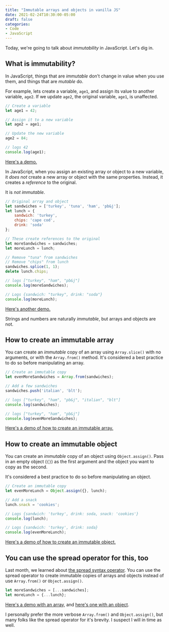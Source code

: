 ```yaml
---
title: "Immutable arrays and objects in vanilla JS"
date: 2021-02-24T10:30:00-05:00
draft: false
categories:
- Code
- JavaScript
---
```


Today, we're going to talk about _immutability_ in JavaScript. Let's dig in.

## What is immutability?

In JavaScript, things that are _immutable_ don’t change in value when you use them, and things that are _mutable_ do.

For example, lets create a variable, `age1`, and assign its value to another variable, `age2`. If we update `age2`, the original variable, `age1`, is unaffected.

```js
// Create a variable
let age1 = 42;

// Assign it to a new variable
let age2 = age1;

// Update the new variable
age2 = 84;

// logs 42
console.log(age1);
```

[Here's a demo.](https://codepen.io/cferdinandi/pen/MWbrwgX)

In JavaScript, when you assign an existing array or object to a new variable, it _does not_ create a new array or object with the same properties. Instead, it creates a _reference_ to the original.

It is _not immutable_.

```js
// Original array and object
let sandwiches = ['turkey', 'tuna', 'ham', 'pb&j'];
let lunch = {
	sandwich: 'turkey',
	chips: 'cape cod',
	drink: 'soda'
};

// These create references to the original
let moreSandwiches = sandwiches;
let moreLunch = lunch;

// Remove "tuna" from sandwiches
// Remove "chips" from lunch
sandwiches.splice(1, 1);
delete lunch.chips;

// logs ["turkey", "ham", "pb&j"]
console.log(moreSandwiches);

// Logs {sandwich: "turkey", drink: "soda"}
console.log(moreLunch);
```

[Here's another demo.](https://codepen.io/cferdinandi/pen/abBEOox)

Strings and numbers are naturally _immutable_, but arrays and objects are not.

## How to create an immutable array

You can create an *immutable* copy of an array using `Array.slice()` with no arguments, or with the `Array.from()` method. It's considered a best practice to do so before manipulating an array.

```js
// Create an immutable copy
let evenMoreSandwiches = Array.from(sandwiches);

// Add a few sandwiches
sandwiches.push('italian', 'blt');

// logs ["turkey", "ham", "pb&j", "italian", "blt"]
console.log(sandwiches);

// logs ["turkey", "ham", "pb&j"]
console.log(evenMoreSandwiches);
```

[Here's a demo of how to create an immutable array.](https://codepen.io/cferdinandi/pen/jOVYPOZ)

## How to create an immutable object

You can create an *immutable* copy of an object using `Object.assign()`. Pass in an empty object (`{}`) as the first argument and the object you want to copy as the second.

It's considered a best practice to do so before manipulating an object.

```js
// Create an immutable copy
let evenMoreLunch = Object.assign({}, lunch);

// Add a snack
lunch.snack = 'cookies';

// Logs {sandwich: 'turkey', drink: soda, snack: 'cookies'}
console.log(lunch);

// Logs {sandwich: 'turkey', drink: soda}
console.log(evenMoreLunch);
```

[Here's a demo of how to create an immutable object.](https://codepen.io/cferdinandi/pen/QWGabwa)

## You can use the spread operator for this, too

Last month, we learned about [the spread syntax operator](/the-spread-syntax-operator-in-vanilla-js/). You can use the spread operator to create immutable copies of arrays and objects instead of use `Array.from()` or `Object.assign()`.

```js
let moreSandwiches = [...sandwiches];
let moreLunch = {...lunch};
```

[Here's a demo with an array](https://codepen.io/cferdinandi/pen/XWNVbdG), and [here's one with an object](https://codepen.io/cferdinandi/pen/ZEBvGpm).

I personally prefer the more verbose `Array.from()` and `Object.assign()`, but many folks like the spread operator for it's brevity. I suspect I will in time as well.